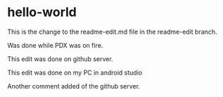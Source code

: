 # hello-world

This is the change to the readme-edit.md file in the readme-edit branch.

Was done while PDX was on fire.

This edit was done on github server.

This edit was done on my PC in android studio

Another comment added of the github server.
